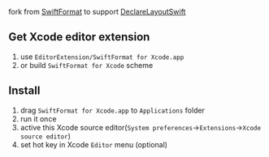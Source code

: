 fork from [SwiftFormat](https://github.com/nicklockwood/SwiftFormat) to support [DeclareLayoutSwift](https://github.com/huangzhouhong/DeclareLayoutSwift)

Get Xcode editor extension
---

1. use `EditorExtension/SwiftFormat for Xcode.app`
2. or build `SwiftFormat for Xcode` scheme 

Install
---

1. drag  `SwiftFormat for Xcode.app` to `Applications` folder
2. run it once
3. active this Xcode source editor(`System preferences`->`Extensions`->`Xcode source editor`)
4. set hot key in Xcode `Editor` menu (optional)